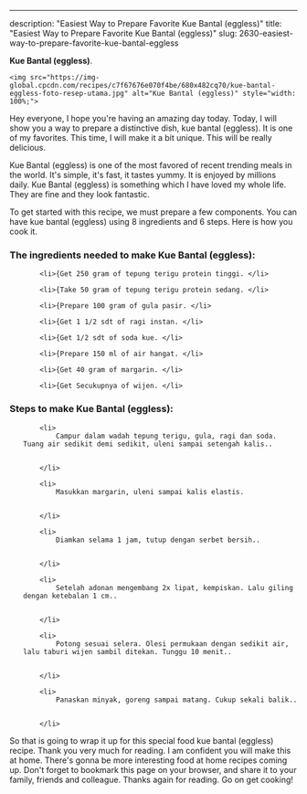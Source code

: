 ---
description: "Easiest Way to Prepare Favorite Kue Bantal (eggless)"
title: "Easiest Way to Prepare Favorite Kue Bantal (eggless)"
slug: 2630-easiest-way-to-prepare-favorite-kue-bantal-eggless

<p>
	<strong>Kue Bantal (eggless)</strong>. 
	
</p>
<p>
	
	<img src="https://img-global.cpcdn.com/recipes/c7f67676e070f4be/680x482cq70/kue-bantal-eggless-foto-resep-utama.jpg" alt="Kue Bantal (eggless)" style="width: 100%;">
	
	
</p>
<p>
	Hey everyone, I hope you're having an amazing day today. Today, I will show you a way to prepare a distinctive dish, kue bantal (eggless). It is one of my favorites. This time, I will make it a bit unique. This will be really delicious.
</p>
	
<p>
	Kue Bantal (eggless) is one of the most favored of recent trending meals in the world. It's simple, it's fast, it tastes yummy. It is enjoyed by millions daily. Kue Bantal (eggless) is something which I have loved my whole life. They are fine and they look fantastic.
</p>
<p>
	
</p>

<p>
To get started with this recipe, we must prepare a few components. You can have kue bantal (eggless) using 8 ingredients and 6 steps. Here is how you cook it.
</p>

<h3>The ingredients needed to make Kue Bantal (eggless):</h3>

<ol>
	
		<li>{Get 250 gram of tepung terigu protein tinggi. </li>
	
		<li>{Take 50 gram of tepung terigu protein sedang. </li>
	
		<li>{Prepare 100 gram of gula pasir. </li>
	
		<li>{Get 1 1/2 sdt of ragi instan. </li>
	
		<li>{Get 1/2 sdt of soda kue. </li>
	
		<li>{Prepare 150 ml of air hangat. </li>
	
		<li>{Get 40 gram of margarin. </li>
	
		<li>{Get Secukupnya of wijen. </li>
	
</ol>
<p>
	
</p>

<h3>Steps to make Kue Bantal (eggless):</h3>

<ol>
	
		<li>
			Campur dalam wadah tepung terigu, gula, ragi dan soda. Tuang air sedikit demi sedikit, uleni sampai setengah kalis..
			
			
		</li>
	
		<li>
			Masukkan margarin, uleni sampai kalis elastis.
			
			
		</li>
	
		<li>
			Diamkan selama 1 jam, tutup dengan serbet bersih..
			
			
		</li>
	
		<li>
			Setelah adonan mengembang 2x lipat, kempiskan. Lalu giling dengan ketebalan 1 cm..
			
			
		</li>
	
		<li>
			Potong sesuai selera. Olesi permukaan dengan sedikit air, lalu taburi wijen sambil ditekan. Tunggu 10 menit..
			
			
		</li>
	
		<li>
			Panaskan minyak, goreng sampai matang. Cukup sekali balik..
			
			
		</li>
	
</ol>

<p>
	
</p>

<p>
	So that is going to wrap it up for this special food kue bantal (eggless) recipe. Thank you very much for reading. I am confident you will make this at home. There's gonna be more interesting food at home recipes coming up. Don't forget to bookmark this page on your browser, and share it to your family, friends and colleague. Thanks again for reading. Go on get cooking!
</p>
